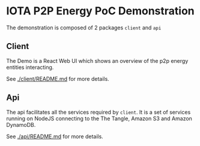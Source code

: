 # IOTA P2P Energy PoC Demonstration

The demonstration is composed of 2 packages `client` and `api`

## Client

The Demo is a React Web UI which shows an overview of the p2p energy entities interacting.

See [./client/README.md](./client/README.md) for more details.

## Api

The api facilitates all the services required by `client`.
It is a set of services running on NodeJS connecting to the The Tangle, Amazon S3 and Amazon DynamoDB.

See [./api/README.md](./api/README.md) for more details.
